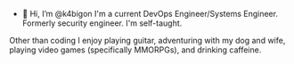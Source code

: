 - 👋 Hi, I’m @k4bigon
I'm a current DevOps Engineer/Systems Engineer.
Formerly security engineer.
I'm self-taught.

Other than coding I enjoy playing guitar, adventuring with my dog and wife, playing video games (specifically MMORPGs), and drinking caffeine.
<!---
k4bigon/k4bigon is a ✨ special ✨ repository because its `README.md` (this file) appears on your GitHub profile.
You can click the Preview link to take a look at your changes.
--->
